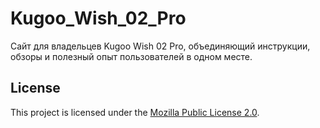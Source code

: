 # Kugoo_Wish_02_Pro
Сайт для владельцев Kugoo Wish 02 Pro, объединяющий инструкции, обзоры и полезный опыт пользователей в одном месте.

## License
This project is licensed under the [Mozilla Public License 2.0](LICENSE).
